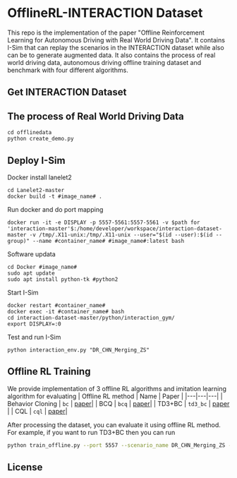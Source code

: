 # OfflineRL-INTERACTION Dataset
This repo is the implementation of the paper "Offline Reinforcement Learning for Autonomous Driving with Real World Driving Data". It contains I-Sim that can replay the scenarios in the INTERACTION dataset while also can be to generate augmented data. It also contains the process of real world driving data,  autonomous driving offline training dataset and benchmark with four different algorithms.

## Get INTERACTION Dataset


## The process of Real World Driving Data

```shell
cd offlinedata
python create_demo.py
```


## Deploy I-Sim
Docker install lanelet2

```shell
cd Lanelet2-master
docker build -t #image_name# .
```

Run docker and do port mapping
```shell
docker run -it -e DISPLAY -p 5557-5561:5557-5561 -v $path for 'interaction-master'$:/home/developer/workspace/interaction-dataset-master -v /tmp/.X11-unix:/tmp/.X11-unix --user="$(id --user):$(id --group)" --name #container_name# #image_name#:latest bash
```

Software updata

```shell
cd Docker #image_name#
sudo apt update
sudo apt install python-tk #python2
```

Start I-Sim
```shell
docker restart #container_name#
docker exec -it #container_name# bash
cd interaction-dataset-master/python/interaction_gym/
export DISPLAY=:0
```

Test and run I-Sim
```shell
python interaction_env.py "DR_CHN_Merging_ZS"
```



## Offline RL Training
We provide implementation of 3 offline RL algorithms and imitation learning algorithm for evaluating
| Offline RL method | Name | Paper |
|---|---|---|
| Behavior Cloning | `bc` |  [paper](https://proceedings.neurips.cc/paper/1988/file/812b4ba287f5ee0bc9d43bbf5bbe87fb-Paper.pdf)|
| BCQ | `bcq` | [paper](https://arxiv.org/abs/1812.02900.pdf)|
| TD3+BC | `td3_bc` | [paper](https://arxiv.org/pdf/2106.06860.pdf) |
| CQL | `cql` |  [paper](https://arxiv.org/pdf/2006.04779.pdf)|

After processing the dataset, you can evaluate it using offline RL method. For example, if you want to run TD3+BC then you can run
```sh
python train_offline.py --port 5557 --scenario_name DR_CHN_Merging_ZS --alog_name TD3_BC --buffer_name CHN_human_expert_0
```

## License


